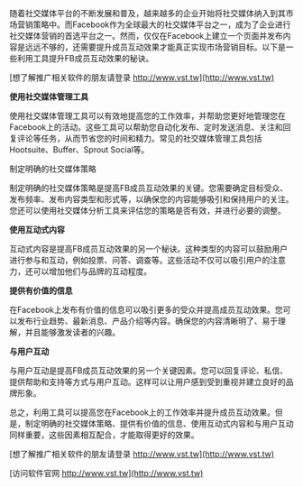 随着社交媒体平台的不断发展和普及，越来越多的企业开始将社交媒体纳入到其市场营销策略中。而Facebook作为全球最大的社交媒体平台之一，成为了企业进行社交媒体营销的首选平台之一。然而，仅仅在Facebook上建立一个页面并发布内容是远远不够的，还需要提升成员互动效果才能真正实现市场营销目标。以下是一些利用工具提升FB成员互动效果的秘诀。

[想了解推广相关软件的朋友请登录 http://www.vst.tw](http://www.vst.tw)

**使用社交媒体管理工具**

使用社交媒体管理工具可以有效地提高您的工作效率，并帮助您更好地管理您在Facebook上的活动。这些工具可以帮助您自动化发布、定时发送消息、关注和回复评论等任务，从而节省您的时间和精力。常见的社交媒体管理工具包括Hootsuite、Buffer、Sprout Social等。

制定明确的社交媒体策略

制定明确的社交媒体策略是提高FB成员互动效果的关键。您需要确定目标受众、发布频率、发布内容类型和形式等，以确保您的内容能够吸引和保持用户的关注。您还可以使用社交媒体分析工具来评估您的策略是否有效，并进行必要的调整。

**使用互动式内容**

互动式内容是提高FB成员互动效果的另一个秘诀。这种类型的内容可以鼓励用户进行参与和互动，例如投票、问答、调查等。这些活动不仅可以吸引用户的注意力，还可以增加他们与品牌的互动程度。

**提供有价值的信息**

在Facebook上发布有价值的信息可以吸引更多的受众并提高成员互动效果。您可以发布行业趋势、最新消息、产品介绍等内容。确保您的内容清晰明了、易于理解，并且能够激发读者的兴趣。

**与用户互动**

与用户互动是提高FB成员互动效果的另一个关键因素。您可以回复评论、私信、提供帮助和支持等方式与用户互动。这样可以让用户感到受到重视并建立良好的品牌形象。

总之，利用工具可以提高您在Facebook上的工作效率并提升成员互动效果。但是，制定明确的社交媒体策略、提供有价值的信息、使用互动式内容和与用户互动同样重要，这些因素相互配合，才能取得更好的效果。

[想了解推广相关软件的朋友请登录 http://www.vst.tw](http://www.vst.tw)


[访问软件官网 http://www.vst.tw](http://www.vst.tw)
